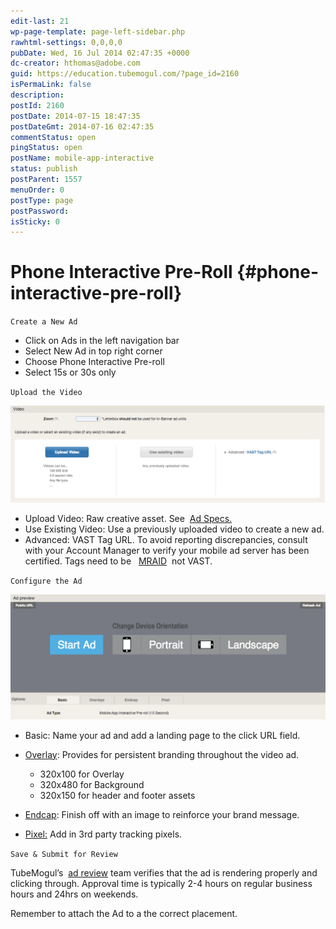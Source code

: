 ```yaml
---
edit-last: 21
wp-page-template: page-left-sidebar.php
rawhtml-settings: 0,0,0,0
pubDate: Wed, 16 Jul 2014 02:47:35 +0000
dc-creator: hthomas@adobe.com
guid: https://education.tubemogul.com/?page_id=2160
isPermaLink: false
description: 
postId: 2160
postDate: 2014-07-15 18:47:35
postDateGmt: 2014-07-16 02:47:35
commentStatus: open
pingStatus: open
postName: mobile-app-interactive
status: publish
postParent: 1557
menuOrder: 0
postType: page
postPassword: 
isSticky: 0
---
```


# Phone Interactive Pre-Roll {#phone-interactive-pre-roll}

`Create a New Ad`

* Click on Ads in the left navigation bar
* Select New Ad in top right corner
* Choose Phone&nbsp;Interactive Pre-roll
* Select 15s or 30s only

`Upload the Video`
  
[ ![Vast Upload](assets/vast-upload.png)](assets/vast-upload.png)

* Upload Video: Raw creative asset. See&nbsp; [Ad Specs.](../../../../user-guide/planning/ad-formats/ad-specs.md)
* Use Existing Video: Use a previously uploaded video to create a new ad.
* Advanced:&nbsp;VAST Tag URL.&nbsp;To avoid reporting discrepancies, consult with your Account Manager to verify your mobile ad server has been certified.&nbsp;Tags need to be&nbsp;&nbsp; [MRAID](https://www.iab.net/mraid)&nbsp; not VAST.

`Configure the Ad`
  
[ ![mobile ipr](assets/mobile-ipr.png)](assets/mobile-ipr.png)

* Basic: Name your ad and add a landing page to the click URL field.
* [Overlay](../../../../user-guide/execution/ad-unit-setup/overlay.md): Provides for persistent branding throughout the video ad.

    * 320x100 for Overlay
    * 320x480 for Background
    * 320x150 for header and footer assets

* [Endcap](../../../../user-guide/planning/ad-formats/ad-features-guide/teasers-endcaps.md): Finish off with&nbsp;an image to reinforce your brand message.
* [Pixel:](../../../../user-guide/execution/ad-unit-setup/3rd-party-tracking-adserving/tracking-pixels.md)&nbsp;Add in 3rd party tracking pixels.

`Save & Submit for Review`
  
TubeMogul’s&nbsp; [ad review](../../../../user-guide/execution/ad-unit-setup/ad-reviews.md)&nbsp;team&nbsp;verifies&nbsp;that the ad is rendering properly and clicking through. Approval time is typically 2-4 hours on regular business hours and 24hrs on weekends.
  
Remember to attach the Ad to a the correct placement.
  
&nbsp; 
